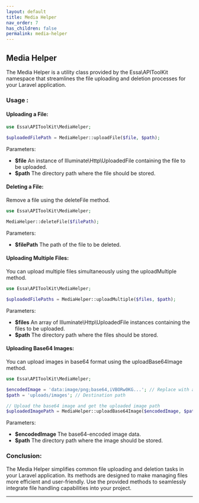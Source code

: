 ```yaml
---
layout: default
title: Media Helper
nav_order: 7
has_children: false
permalink: media-helper
---
```

## **Media Helper**
The Media Helper is a utility class provided by the Essa\APIToolKit namespace that streamlines the file uploading and deletion processes for your Laravel application.
### Usage :
#### **Uploading a File**:

```php
use Essa\APIToolKit\MediaHelper;

$uploadedFilePath = MediaHelper::uploadFile($file, $path);
```
Parameters:
- **$file** An instance of Illuminate\Http\UploadedFile containing the file to be uploaded.
- **$path** The directory path where the file should be stored.

#### **Deleting a File**:
Remove a file using the deleteFile method.
```php
use Essa\APIToolKit\MediaHelper;

MediaHelper::deleteFile($filePath);
```
Parameters:
- **$filePath** The path of the file to be deleted.
  
#### **Uploading Multiple Files**:
You can upload multiple files simultaneously using the uploadMultiple method.
```php
use Essa\APIToolKit\MediaHelper;

$uploadedFilePaths = MediaHelper::uploadMultiple($files, $path);
```
Parameters:

- **$files** An array of Illuminate\Http\UploadedFile instances containing the files to be uploaded.
- **$path** The directory path where the files should be stored.
#### **Uploading Base64 Images**:
You can upload images in base64 format using the uploadBase64Image method.
```php
use Essa\APIToolKit\MediaHelper;

$encodedImage = 'data:image/png;base64,iVBORw0KG...'; // Replace with actual base64 image data
$path = 'uploads/images'; // Destination path

// Upload the base64 image and get the uploaded image path
$uploadedImagePath = MediaHelper::uploadBase64Image($encodedImage, $path);
```
Parameters:
- **$encodedImage** The base64-encoded image data.
- **$path** The directory path where the image should be stored.

### Conclusion:
The Media Helper simplifies common file uploading and deletion tasks in your Laravel application. Its methods are designed to make managing files more efficient and user-friendly. Use the provided methods to seamlessly integrate file handling capabilities into your project.

----

